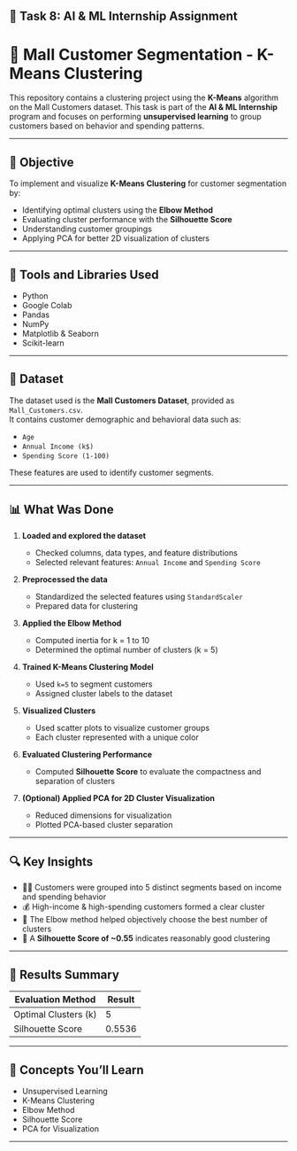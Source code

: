 ## 📌 Task 8: AI & ML Internship Assignment  
# 💫 Mall Customer Segmentation - K-Means Clustering

This repository contains a clustering project using the **K-Means** algorithm on the Mall Customers dataset. This task is part of the **AI & ML Internship** program and focuses on performing **unsupervised learning** to group customers based on behavior and spending patterns.

---

## 🎯 Objective  

To implement and visualize **K-Means Clustering** for customer segmentation by:  
- Identifying optimal clusters using the **Elbow Method**  
- Evaluating cluster performance with the **Silhouette Score**  
- Understanding customer groupings  
- Applying PCA for better 2D visualization of clusters  

---

## 🧰 Tools and Libraries Used  

- Python  
- Google Colab  
- Pandas  
- NumPy  
- Matplotlib & Seaborn  
- Scikit-learn  

---

## 📂 Dataset  

The dataset used is the **Mall Customers Dataset**, provided as `Mall_Customers.csv`.  
It contains customer demographic and behavioral data such as:  
- `Age`  
- `Annual Income (k$)`  
- `Spending Score (1-100)`  

These features are used to identify customer segments.

---

## 📊 What Was Done  

1. **Loaded and explored the dataset**  
   - Checked columns, data types, and feature distributions  
   - Selected relevant features: `Annual Income` and `Spending Score`  

2. **Preprocessed the data**  
   - Standardized the selected features using `StandardScaler`  
   - Prepared data for clustering  

3. **Applied the Elbow Method**  
   - Computed inertia for k = 1 to 10  
   - Determined the optimal number of clusters (k = 5)  

4. **Trained K-Means Clustering Model**  
   - Used `k=5` to segment customers  
   - Assigned cluster labels to the dataset  

5. **Visualized Clusters**  
   - Used scatter plots to visualize customer groups  
   - Each cluster represented with a unique color  

6. **Evaluated Clustering Performance**  
   - Computed **Silhouette Score** to evaluate the compactness and separation of clusters  

7. **(Optional) Applied PCA for 2D Cluster Visualization**  
   - Reduced dimensions for visualization  
   - Plotted PCA-based cluster separation  

---

## 🔍 Key Insights  

- 🧍‍♂️ Customers were grouped into 5 distinct segments based on income and spending behavior  
- 💰 High-income & high-spending customers formed a clear cluster  
- 🎯 The Elbow method helped objectively choose the best number of clusters  
- 🧪 A **Silhouette Score of ~0.55** indicates reasonably good clustering  

---

## 🧪 Results Summary  

| Evaluation Method   | Result |
|---------------------|--------|
| Optimal Clusters (k) | 5      |
| Silhouette Score     | 0.5536 |

---

## 📌 Concepts You’ll Learn  

- Unsupervised Learning  
- K-Means Clustering  
- Elbow Method  
- Silhouette Score  
- PCA for Visualization  

---

